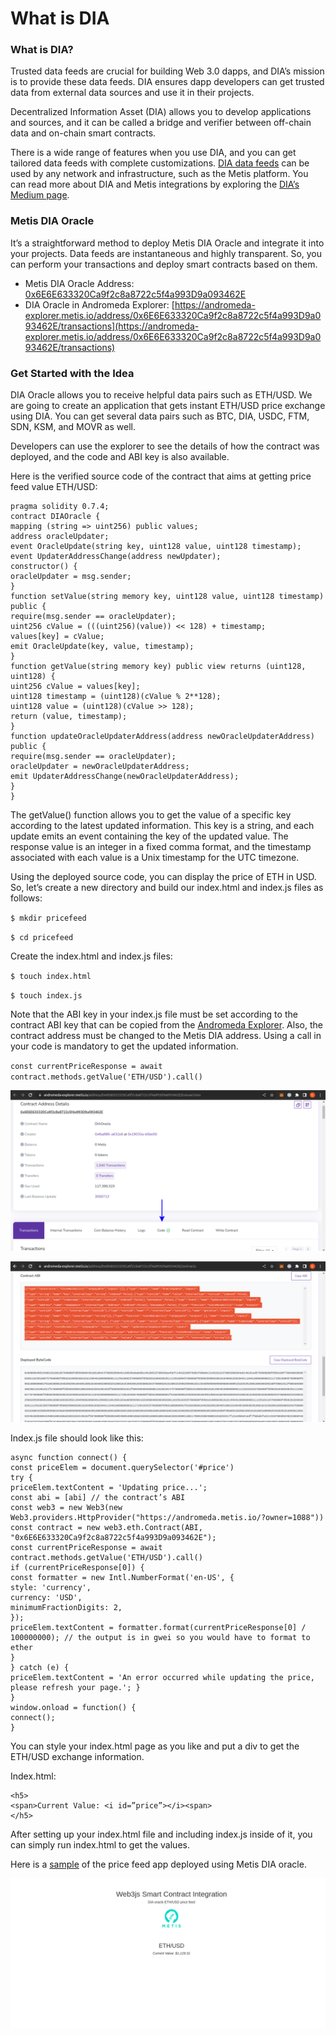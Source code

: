 # What is DIA

### What is DIA? <a href="#_8j8ip8a3ktpy" id="_8j8ip8a3ktpy"></a>

Trusted data feeds are crucial for building Web 3.0 dapps, and DIA’s mission is to provide these data feeds. DIA ensures dapp developers can get trusted data from external data sources and use it in their projects.

Decentralized Information Asset (DIA) allows you to develop applications and sources, and it can be called a bridge and verifier between off-chain data and on-chain smart contracts.

There is a wide range of features when you use DIA, and you can get tailored data feeds with complete customizations. [DIA data feeds](https://www.diadata.org/) can be used by any network and infrastructure, such as the Metis platform. You can read more about DIA and Metis integrations by exploring the [DIA’s Medium page](https://medium.com/dia-insights/partnership-with-metis-7c0fa3170343).

### Metis DIA Oracle <a href="#_v2w0v1nn9ivu" id="_v2w0v1nn9ivu"></a>

It’s a straightforward method to deploy Metis DIA Oracle and integrate it into your projects. Data feeds are instantaneous and highly transparent. So, you can perform your transactions and deploy smart contracts based on them.

* Metis DIA Oracle Address: [0x6E6E633320Ca9f2c8a8722c5f4a993D9a093462E](https://andromeda-explorer.metis.io/address/0x6E6E633320Ca9f2c8a8722c5f4a993D9a093462E/transactions)
* DIA Oracle in Andromeda Explorer: [https://andromeda-explorer.metis.io/address/0x6E6E633320Ca9f2c8a8722c5f4a993D9a093462E/transactions](https://andromeda-explorer.metis.io/address/0x6E6E633320Ca9f2c8a8722c5f4a993D9a093462E/transactions)

### Get Started with the Idea <a href="#_fgunak5thj0h" id="_fgunak5thj0h"></a>

DIA Oracle allows you to receive helpful data pairs such as ETH/USD. We are going to create an application that gets instant ETH/USD price exchange using DIA. You can get several data pairs such as BTC, DIA, USDC, FTM, SDN, KSM, and MOVR as well.

Developers can use the explorer to see the details of how the contract was deployed, and the code and ABI key is also available.

Here is the verified source code of the contract that aims at getting price feed value ETH/USD:

```
pragma solidity 0.7.4;
contract DIAOracle {
mapping (string => uint256) public values;
address oracleUpdater;
event OracleUpdate(string key, uint128 value, uint128 timestamp);
event UpdaterAddressChange(address newUpdater);
constructor() {
oracleUpdater = msg.sender;
}
function setValue(string memory key, uint128 value, uint128 timestamp) public {
require(msg.sender == oracleUpdater);
uint256 cValue = (((uint256)(value)) << 128) + timestamp;
values[key] = cValue;
emit OracleUpdate(key, value, timestamp);
}
function getValue(string memory key) public view returns (uint128, uint128) {
uint256 cValue = values[key];
uint128 timestamp = (uint128)(cValue % 2**128);
uint128 value = (uint128)(cValue >> 128);
return (value, timestamp);
}
function updateOracleUpdaterAddress(address newOracleUpdaterAddress) public {
require(msg.sender == oracleUpdater);
oracleUpdater = newOracleUpdaterAddress;
emit UpdaterAddressChange(newOracleUpdaterAddress);
}
}
```

The getValue() function allows you to get the value of a specific key according to the latest updated information. This key is a string, and each update emits an event containing the key of the updated value. The response value is an integer in a fixed comma format, and the timestamp associated with each value is a Unix timestamp for the UTC timezone.

Using the deployed source code, you can display the price of ETH in USD. So, let’s create a new directory and build our index.html and index.js files as follows:

`$ mkdir pricefeed`

`$ cd pricefeed`

Create the index.html and index.js files:

`$ touch index.html`

`$ touch index.js`

Note that the ABI key in your index.js file must be set according to the contract ABI key that can be copied from the [Andromeda Explorer](https://andromeda-explorer.metis.io/address/0x6E6E633320Ca9f2c8a8722c5f4a993D9a093462E/transactions). Also, the contract address must be changed to the Metis DIA address. Using a call in your code is mandatory to get the updated information.

`const currentPriceResponse = await contract.methods.getValue('ETH/USD').call()`

![](../../.gitbook/assets/0)

![](<../../.gitbook/assets/1 (5)>)

Index.js file should look like this:

```
async function connect() {
const priceElem = document.querySelector('#price')
try {
priceElem.textContent = 'Updating price...';
const abi = [abi] // the contract’s ABI
const web3 = new Web3(new Web3.providers.HttpProvider("https://andromeda.metis.io/?owner=1088"))
const contract = new web3.eth.Contract(ABI, "0x6E6E633320Ca9f2c8a8722c5f4a993D9a093462E");
const currentPriceResponse = await contract.methods.getValue('ETH/USD').call()
if (currentPriceResponse[0]) {
const formatter = new Intl.NumberFormat('en-US', {
style: 'currency',
currency: 'USD',
minimumFractionDigits: 2,
});
priceElem.textContent = formatter.format(currentPriceResponse[0] / 100000000); // the output is in gwei so you would have to format to ether
}
} catch (e) {
priceElem.textContent = 'An error occurred while updating the price, please refresh your page.'; }
}
window.onload = function() {
connect();
}
```

You can style your index.html page as you like and put a div to get the ETH/USD exchange information.

Index.html:

```
<h5>
<span>Current Value: <i id=”price”></i><span>
</h5>
```

After setting up your index.html file and including index.js inside of it, you can simply run index.html to get the values.

Here is a [sample](https://elegant-heisenberg-02fd48.netlify.app/) of the price feed app deployed using Metis DIA oracle.

![](<../../.gitbook/assets/2 (11) (1)>)
